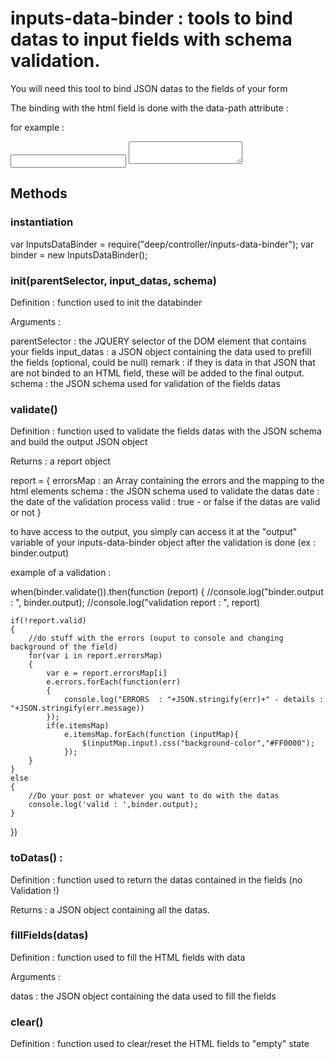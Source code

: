 inputs-data-binder : tools to bind datas to input fields with schema validation. 
==========================

You will need this tool to bind JSON datas to the fields of your form

The binding with the html field is done with the data-path attribute :

for example : 

<div id="article-form">
	<input type="text" data-path="title"></input>
	<textarea data-path="description"></textarea>
</div>


## Methods

### instantiation

var InputsDataBinder = require("deep/controller/inputs-data-binder");
var binder = new InputsDataBinder();

### init(parentSelector, input_datas, schema)  

Definition : function used to init the databinder

Arguments :

parentSelector : the JQUERY selector of the DOM element that contains your fields
input_datas : a JSON object containing the data used to prefill the fields (optional, could be null)
	remark : if they is data in that JSON that are not binded to an HTML field, these will be added to the final output.
schema : the JSON schema used for validation of the fields datas 

### validate()

Definition : function used to validate the fields datas with the JSON schema and build the output JSON object

Returns : a report object 

report = {
	errorsMap : an Array containing the errors and the mapping to the html elements
	schema : the JSON schema used to validate the datas
	date : the date of the validation process
	valid : true - or false if the datas are valid or not
}

to have access to the output, you simply can access it at the "output" variable of your inputs-data-binder object after the validation is done (ex : binder.output)

example of a validation : 

when(binder.validate()).then(function  (report) {
	//console.log("binder.output : ", binder.output);
	//console.log("validation report : ", report)
	
	if(!report.valid)
	{
		//do stuff with the errors (ouput to console and changing background of the field)
		for(var i in report.errorsMap)
		{
			var e = report.errorsMap[i]
			e.errors.forEach(function(err)
			{
				console.log("ERRORS  : "+JSON.stringify(err)+" - details : "+JSON.stringify(err.message))
			});
			if(e.itemsMap)
				e.itemsMap.forEach(function (inputMap){
					$(inputMap.input).css("background-color","#FF0000");
				});
		} 
	}
	else
	{
		//Do your post or whatever you want to do with the datas
		console.log('valid : ',binder.output);
	}
})


### toDatas() : 

Definition : function used to return the datas contained in the fields (no Validation !)

Returns : a JSON object containing all the datas.


### fillFields(datas)

Definition : function used to fill the HTML fields with data

Arguments :

datas : the JSON object containing the data used to fill the fields

### clear()

Definition : function used to clear/reset the HTML fields to "empty" state

